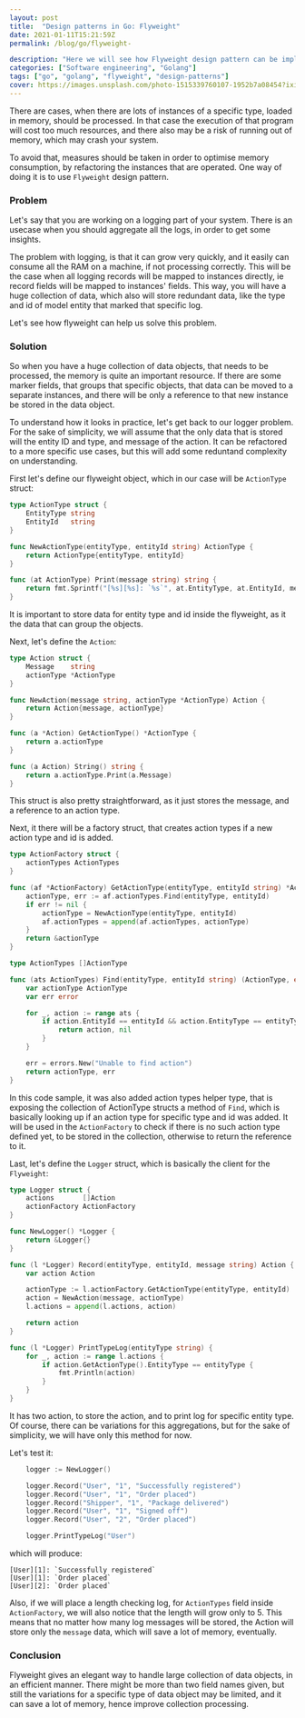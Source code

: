 ```yaml
---
layout: post
title:  "Design patterns in Go: Flyweight"
date: 2021-01-11T15:21:59Z
permalink: /blog/go/flyweight-

description: "Here we will see how Flyweight design pattern can be implemented and used for solving real world problem"
categories: ["Software engineering", "Golang"]
tags: ["go", "golang", "flyweight", "design-patterns"]
cover: https://images.unsplash.com/photo-1515339760107-1952b7a08454?ixid=MXwxMjA3fDB8MHxwaG90by1wYWdlfHx8fGVufDB8fHw%3D&ixlib=rb-1.2.1&auto=format&fit=crop&w=1850&h=750&q=80
---
```



There are cases, when there are lots of instances of a specific type, loaded in memory, should be processed. In that case the execution of that program will cost too much resources, and there also may be a risk of running out of memory, which may crash your system.

To avoid that, measures should be taken in order to optimise memory consumption, by refactoring the instances that are operated. One way of doing it is to use `Flyweight` design pattern.

### Problem

Let's say that you are working on a logging part of your system. There is an usecase when you should aggregate all the logs, in order to get some insights.

The problem with logging, is that it can grow very quickly, and it easily can consume all the RAM on a machine, if not processing correctly. This will be the case when all logging records will be mapped to instances directly, ie record fields will be mapped to instances' fields. This way, you will have a huge collection of data, which also will store redundant data, like the type and id of model entity that marked that specific log.

Let's see how flyweight can help us solve this problem.

### Solution

So when you have a huge collection of data objects, that needs to be processed, the memory is quite an important resource. If there are some marker fields, that groups that specific objects, that data can be moved to a separate instances, and there will be only a reference to that new instance be stored in the data object.

To understand how it looks in practice, let's get back to our logger problem. For the sake of simplicity, we will assume that the only data that is stored will the entity ID and type, and message of the action. It can be refactored to a more specific use cases, but this will add some reduntand complexity on understanding.


First let's define our flyweight object, which in our case will be `ActionType` struct:

```go
type ActionType struct {
	EntityType string
	EntityId   string
}

func NewActionType(entityType, entityId string) ActionType {
	return ActionType{entityType, entityId}
}

func (at ActionType) Print(message string) string {
	return fmt.Sprintf("[%s][%s]: `%s`", at.EntityType, at.EntityId, message)
}
```

It is important to store data for entity type and id inside the flyweight, as it the data that can group the objects.

Next, let's define the `Action`:

```go
type Action struct {
	Message    string
	actionType *ActionType
}

func NewAction(message string, actionType *ActionType) Action {
	return Action{message, actionType}
}

func (a *Action) GetActionType() *ActionType {
	return a.actionType
}

func (a Action) String() string {
	return a.actionType.Print(a.Message)
}
```

This struct is also pretty straightforward, as it just stores the message, and a reference to an action type.

Next, it there will be a factory struct, that creates action types if a new action type and id is added.

```go
type ActionFactory struct {
	actionTypes ActionTypes
}

func (af *ActionFactory) GetActionType(entityType, entityId string) *ActionType {
	actionType, err := af.actionTypes.Find(entityType, entityId)
	if err != nil {
		actionType = NewActionType(entityType, entityId)
		af.actionTypes = append(af.actionTypes, actionType)
	}
	return &actionType
}

type ActionTypes []ActionType

func (ats ActionTypes) Find(entityType, entityId string) (ActionType, error) {
	var actionType ActionType
	var err error

	for _, action := range ats {
		if action.EntityId == entityId && action.EntityType == entityType {
			return action, nil
		}
	}

	err = errors.New("Unable to find action")
	return actionType, err
}
```

In this code sample, it was also added action types helper type, that is exposing the collection of ActionType structs a method of `Find`, which is basically looking up if an action type for specific type and id was added. It will be used in the `ActionFactory` to check if there is no such action type defined yet, to be stored in the collection, otherwise to return the reference to it.

Last, let's define the `Logger` struct, which is basically the client for the `Flyweight`:

```go
type Logger struct {
	actions       []Action
	actionFactory ActionFactory
}

func NewLogger() *Logger {
	return &Logger{}
}

func (l *Logger) Record(entityType, entityId, message string) Action {
	var action Action

	actionType := l.actionFactory.GetActionType(entityType, entityId)
	action = NewAction(message, actionType)
	l.actions = append(l.actions, action)

	return action
}

func (l *Logger) PrintTypeLog(entityType string) {
	for _, action := range l.actions {
		if action.GetActionType().EntityType == entityType {
			fmt.Println(action)
		}
	}
}
```

It has two action, to store the action, and to print log for specific entity type. Of course, there can be variations for this aggregations, but for the sake of simplicity, we will have only this method for now.

Let's test it:

```go
	logger := NewLogger()

	logger.Record("User", "1", "Successfully registered")
	logger.Record("User", "1", "Order placed")
	logger.Record("Shipper", "1", "Package delivered")
	logger.Record("User", "1", "Signed off")
	logger.Record("User", "2", "Order placed")

	logger.PrintTypeLog("User")
```

which will produce:

```
[User][1]: `Successfully registered`
[User][1]: `Order placed`
[User][2]: `Order placed`
```


Also, if we will place a length checking log, for `ActionTypes` field inside `ActionFactory`, we will also notice that the length will grow only to 5. This means that no matter how many log messages will be stored, the Action will store only the `message` data, which will save a lot of memory, eventually.

### Conclusion

Flyweight gives an elegant way to handle large collection of data objects, in an efficient manner. There might be more than two field names given, but still the variations for a specific type of data object may be limited, and it can save a lot of memory, hence improve collection processing.
